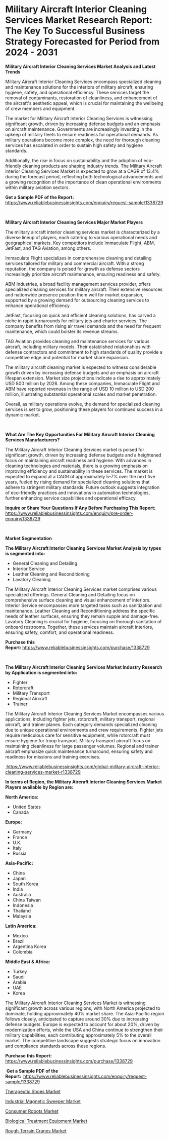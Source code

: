 <p><h1>Military Aircraft Interior Cleaning Services Market Research Report: The Key To Successful Business Strategy Forecasted for Period from 2024 - 2031</h1></p><p><strong>Military Aircraft Interior Cleaning Services Market Analysis and Latest Trends</strong></p>
<p><p>Military Aircraft Interior Cleaning Services encompass specialized cleaning and maintenance solutions for the interiors of military aircraft, ensuring hygiene, safety, and operational efficiency. These services target the removal of contaminants, restoration of cleanliness, and enhancement of the aircraft's aesthetic appeal, which is crucial for maintaining the wellbeing of crew members and equipment.</p><p>The market for Military Aircraft Interior Cleaning Services is witnessing significant growth, driven by increasing defense budgets and an emphasis on aircraft maintenance. Governments are increasingly investing in the upkeep of military fleets to ensure readiness for operational demands. As military operations become more complex, the need for thorough cleaning services has escalated in order to sustain high safety and hygiene standards.</p><p>Additionally, the rise in focus on sustainability and the adoption of eco-friendly cleaning products are shaping industry trends. The Military Aircraft Interior Cleaning Services Market is expected to grow at a CAGR of 13.4% during the forecast period, reflecting both technological advancements and a growing recognition of the importance of clean operational environments within military aviation sectors.</p></p>
<p><strong>Get a Sample PDF of the Report:&nbsp;</strong> <a href="https://www.reliablebusinessinsights.com/enquiry/request-sample/1338729?utm_campaign=48&utm_medium=2&utm_source=Github&utm_content=ia&utm_term=20102024&utm_id=military-aircraft-interior-cleaning-services">https://www.reliablebusinessinsights.com/enquiry/request-sample/1338729</a></p>
<p>&nbsp;</p>
<p><strong>Military Aircraft Interior Cleaning Services Major Market Players</strong></p>
<p><p>The military aircraft interior cleaning services market is characterized by a diverse lineup of players, each catering to various operational needs and geographical markets. Key competitors include Immaculate Flight, ABM, JetFast, and TAG Aviation, among others.</p><p>Immaculate Flight specializes in comprehensive cleaning and detailing services tailored for military and commercial aircraft. With a strong reputation, the company is poised for growth as defense sectors increasingly prioritize aircraft maintenance, ensuring readiness and safety.</p><p>ABM Industries, a broad facility management services provider, offers specialized cleaning services for military aircraft. Their extensive resources and nationwide presence position them well for market expansion, supported by a growing demand for outsourcing cleaning services to enhance operational efficiency.</p><p>JetFast, focusing on quick and efficient cleaning solutions, has carved a niche in rapid turnarounds for military jets and charter services. The company benefits from rising air travel demands and the need for frequent maintenance, which could bolster its revenue streams.</p><p>TAG Aviation provides cleaning and maintenance services for various aircraft, including military models. Their established relationships with defense contractors and commitment to high standards of quality provide a competitive edge and potential for market share expansion.</p><p>The military aircraft cleaning market is expected to witness considerable growth driven by increasing defense budgets and an emphasis on aircraft lifespan extension. Market size projections indicate a rise to approximately USD 800 million by 2026. Among these companies, Immaculate Flight and ABM have reported revenues in the range of USD 10 million to USD 200 million, illustrating substantial operational scales and market penetration.</p><p>Overall, as military operations evolve, the demand for specialized cleaning services is set to grow, positioning these players for continued success in a dynamic market.</p></p>
<p>&nbsp;</p>
<p><strong>What Are The Key Opportunities For Military Aircraft Interior Cleaning Services Manufacturers?</strong></p>
<p><p>The Military Aircraft Interior Cleaning Services market is poised for significant growth, driven by increasing defense budgets and a heightened focus on maintaining aircraft readiness and hygiene. With advances in cleaning technologies and materials, there is a growing emphasis on improving efficiency and sustainability in these services. The market is expected to expand at a CAGR of approximately 5-7% over the next five years, fueled by rising demand for specialized cleaning solutions that adhere to stringent military standards. Future outlook suggests integration of eco-friendly practices and innovations in automation technologies, further enhancing service capabilities and operational efficacy.</p></p>
<p><strong>Inquire or Share Your Questions If Any Before Purchasing This Report:</strong> <a href="https://www.reliablebusinessinsights.com/enquiry/pre-order-enquiry/1338729?utm_campaign=48&utm_medium=2&utm_source=Github&utm_content=ia&utm_term=20102024&utm_id=military-aircraft-interior-cleaning-services">https://www.reliablebusinessinsights.com/enquiry/pre-order-enquiry/1338729</a></p>
<p>&nbsp;</p>
<p><strong>Market Segmentation</strong></p>
<p><strong>The Military Aircraft Interior Cleaning Services Market Analysis by types is segmented into:</strong></p>
<p><ul><li>General Cleaning and Detailing</li><li>Interior Service</li><li>Leather Cleaning and Reconditioning</li><li>Lavatory Cleaning</li></ul></p>
<p><p>The Military Aircraft Interior Cleaning Services market comprises various specialized offerings. General Cleaning and Detailing focus on comprehensive surface cleaning and visual enhancement of interiors. Interior Service encompasses more targeted tasks such as sanitization and maintenance. Leather Cleaning and Reconditioning address the specific needs of leather surfaces, ensuring they remain supple and damage-free. Lavatory Cleaning is crucial for hygiene, focusing on thorough sanitation of onboard restrooms. Together, these services maintain aircraft interiors, ensuring safety, comfort, and operational readiness.</p></p>
<p><strong>Purchase this Report:&nbsp;</strong><a href="https://www.reliablebusinessinsights.com/purchase/1338729?utm_campaign=48&utm_medium=2&utm_source=Github&utm_content=ia&utm_term=20102024&utm_id=military-aircraft-interior-cleaning-services">https://www.reliablebusinessinsights.com/purchase/1338729</a></p>
<p>&nbsp;</p>
<p><strong>The Military Aircraft Interior Cleaning Services Market Industry Research by Application is segmented into:</strong></p>
<p><ul><li>Fighter</li><li>Rotorcraft</li><li>Military Transport</li><li>Regional Aircraft</li><li>Trainer</li></ul></p>
<p><p>The Military Aircraft Interior Cleaning Services Market encompasses various applications, including fighter jets, rotorcraft, military transport, regional aircraft, and trainer planes. Each category demands specialized cleaning due to unique operational environments and crew requirements. Fighter jets require meticulous care for sensitive equipment, while rotorcraft must ensure hygiene for troop transport. Military transport aircraft focus on maintaining cleanliness for large passenger volumes. Regional and trainer aircraft emphasize quick maintenance turnaround, ensuring safety and readiness for missions and training exercises.</p></p>
<p><a href="https://www.reliablebusinessinsights.com/global-military-aircraft-interior-cleaning-services-market-r1338729?utm_campaign=48&utm_medium=2&utm_source=Github&utm_content=ia&utm_term=20102024&utm_id=military-aircraft-interior-cleaning-services">&nbsp;https://www.reliablebusinessinsights.com/global-military-aircraft-interior-cleaning-services-market-r1338729</a></p>
<p><strong>In terms of Region, the Military Aircraft Interior Cleaning Services Market Players available by Region are:</strong></p>
<p>
    <p> <strong> North America: </strong>
        <ul>
            <li>United States</li>
            <li>Canada</li>
        </ul>
        </p> 
    <p> <strong> Europe: </strong>
        <ul>
            <li>Germany</li>
            <li>France</li>
            <li>U.K.</li>
            <li>Italy</li>
            <li>Russia</li>
        </ul>
        </p> 
    <p> <strong> Asia-Pacific: </strong>
        <ul>
            <li>China</li>
            <li>Japan</li>
            <li>South Korea</li>
            <li>India</li>
            <li>Australia</li>
            <li>China Taiwan</li>
            <li>Indonesia</li>
            <li>Thailand</li>
            <li>Malaysia</li>
        </ul>
        </p> 
    <p> <strong> Latin America: </strong>
        <ul>
            <li>Mexico</li>
            <li>Brazil</li>
            <li>Argentina Korea</li>
            <li>Colombia</li>
        </ul>
        </p> 
    <p> <strong> Middle East & Africa: </strong>
        <ul>
            <li>Turkey</li>
            <li>Saudi</li>
            <li>Arabia</li>
            <li>UAE</li>
            <li>Korea</li>
        </ul>
    </p>
    </p>
<p><p>The Military Aircraft Interior Cleaning Services Market is witnessing significant growth across various regions, with North America projected to dominate, holding approximately 40% market share. The Asia-Pacific region follows closely, anticipated to capture around 30% due to increasing defense budgets. Europe is expected to account for about 20%, driven by modernization efforts, while the USA and China continue to strengthen their military capabilities, each contributing approximately 5% to the overall market. The competitive landscape suggests strategic focus on innovation and compliance standards across these regions.</p></p>
<p><strong>Purchase this Report: </strong><a href="https://www.reliablebusinessinsights.com/purchase/1338729?utm_campaign=48&utm_medium=2&utm_source=Github&utm_content=ia&utm_term=20102024&utm_id=military-aircraft-interior-cleaning-services">https://www.reliablebusinessinsights.com/purchase/1338729</a></p>
<p>&nbsp;<strong>Get a Sample PDF of the Report:&nbsp;&nbsp;</strong><a href="https://www.reliablebusinessinsights.com/enquiry/request-sample/1338729?utm_campaign=48&utm_medium=2&utm_source=Github&utm_content=ia&utm_term=20102024&utm_id=military-aircraft-interior-cleaning-services">https://www.reliablebusinessinsights.com/enquiry/request-sample/1338729</a></p>
<p><strong></strong></p>
<p><p><a href="https://github.com/DorinaOsmani364/Market-Research-Report-List-1/blob/main/therapeutic-shoes-market.md?utm_campaign=48&utm_medium=2&utm_source=Github&utm_content=ia&utm_term=20102024&utm_id=military-aircraft-interior-cleaning-services">Therapeutic Shoes Market</a></p><p><a href="https://issuu.com/reportprime-2/docs/industrial-magnetic-sweeper-market-_a22f3400ed1a32?utm_campaign=48&utm_medium=2&utm_source=Github&utm_content=ia&utm_term=20102024&utm_id=military-aircraft-interior-cleaning-services">Industrial Magnetic Sweeper Market</a></p><p><a href="https://github.com/azucena6lzcou/Market-Research-Report-List-1/blob/main/consumer-robots-market.md?utm_campaign=48&utm_medium=2&utm_source=Github&utm_content=ia&utm_term=20102024&utm_id=military-aircraft-interior-cleaning-services">Consumer Robots Market</a></p><p><a href="https://www.linkedin.com/pulse/emerging-opportunities-challenges-global-biological-treatment-cnode?utm_campaign=48&utm_medium=2&utm_source=Github&utm_content=ia&utm_term=20102024&utm_id=military-aircraft-interior-cleaning-services">Biological Treatment Equipment Market</a></p><p><a href="https://www.linkedin.com/pulse/rough-terrain-cranes-market-trends-growth-outlook-2024-2031-bbe0e?utm_campaign=48&utm_medium=2&utm_source=Github&utm_content=ia&utm_term=20102024&utm_id=military-aircraft-interior-cleaning-services">Rough Terrain Cranes Market</a></p></p>